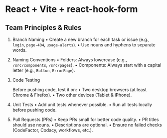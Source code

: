 # React + Vite + react-hook-form

## Team Principles & Rules

1. Branch Naming
   • Create a new branch for each task or issue (e.g., `login`, `page-404`, `usage-alerts`).
   • Use nouns and hyphens to separate words.

2. Naming Conventions
   • Folders: Always lowercase (e.g., `/src/components`, `/src/pages`).
   • Components: Always start with a capital letter (e.g., `Button`, `ErrorPage`).

3. Code Testing

   Before pushing code, test it on:
   • Two desktop browsers (at least Chrome & Firefox).
   • Two other devices (Tablet & iPhone).

4. Unit Tests
   • Add unit tests whenever possible.
   • Run all tests locally before pushing code.

5. Pull Requests (PRs)
   • Keep PRs small for better code quality.
   • PR titles should use nouns.
   • Descriptions are optional.
   • Ensure no failed checks (CodeFactor, Codacy, workflows, etc.).
